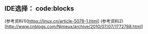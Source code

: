 ## IDE选择： code:blocks

(参考资料1)[https://linux.cn/article-5078-1.html] (参考资料2)[http://www.cnblogs.com/Nimeux/archive/2010/07/07/1772788.html]
